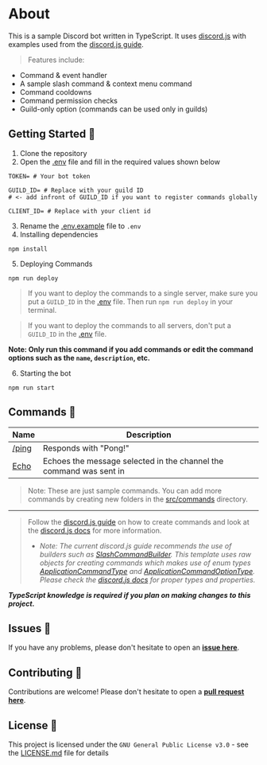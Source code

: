 # About
This is a sample Discord bot written in TypeScript. It uses [discord.js](https://discord.js.org/#/) with examples used from the [discord.js guide](https://discordjs.guide). 
>Features include:
- Command & event handler
- A sample slash command & context menu command
- Command cooldowns
- Command permission checks
- Guild-only option (commands can be used only in guilds)

## Getting Started 🎉
1. Clone the repository
2. Open the [.env](.env.example) file and fill in the required values shown below
```
TOKEN= # Your bot token

GUILD_ID= # Replace with your guild ID
# <- add infront of GUILD_ID if you want to register commands globally

CLIENT_ID= # Replace with your client id
```
3. Rename the [.env.example](.env.example) file to `.env`
4. Installing dependencies
```sh-session
npm install
```
5. Deploying Commands
```sh-session
npm run deploy
```
> If you want to deploy the commands to a single server, make sure you put a `GUILD_ID` in the [.env](.env.example) file.  Then run `npm run deploy` in your terminal. 
 
 > If you want to deploy the commands to all servers, don't put a `GUILD_ID` in the [.env](.env.example) file. 

**Note: Only run this command if you add commands or edit the command options such as the `name`, `description`, etc.**

6. Starting the bot
```sh-session
npm run start
```

## Commands 🤖
Name | Description 
| - | - | 
[/ping](src/commands/general/ping.ts) | Responds with "Pong!"
| [Echo](src/commands/context/echo.ts) | Echoes the message selected in the channel the command was sent in


> Note: These are just sample commands.  You can add more commands by creating new folders in the [src/commands](src/commands) directory. 

____

> Follow the [discord.js guide](https://discordjs.guide) on how to create commands and look at the [discord.js docs](https://discord.js.org) for more information.
>
> * *Note: The current discord.js guide recommends the use of builders such as [SlashCommandBuilder](https://discord.js.org/docs/packages/builders/main/SlashCommandBuilder:Class). This template uses raw objects for creating commands which makes use of enum types [ApplicationCommandType](https://discord-api-types.dev/api/discord-api-types-v10/enum/ApplicationCommandType) and [ApplicationCommandOptionType](https://discord-api-types.dev/api/discord-api-types-v10/enum/ApplicationCommandOptionType). Please check the [discord.js docs](https://discord.js.org) for proper types and properties.* 

***TypeScript knowledge is required if you plan on making changes to this project.***

## Issues 💭
If you have any problems, please don't hesitate to open an **[issue here](https://github.com/joeyk710/sample-discordjs-bot/issues/new/choose)**.

## Contributing 🙌
Contributions are welcome! Please don't hesitate to open a **[pull request here](https://github.com/joeyk710/sample-discordjs-bot/pulls)**.

## License 🪪
This project is licensed under the `GNU General Public License v3.0` - see the [LICENSE.md](LICENSE) file for details
